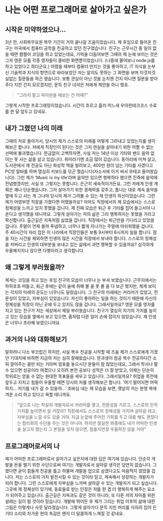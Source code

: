 # 나는 어떤 프로그래머로 살아가고 싶은가

## 시작은 미약하였으나...

 3년 전, 사회복무요원 복무 기간이 거의 끝나갈 즈음이었습니다. 제 후임으로 들어온 친구는 미국에서 컴퓨터 공학을 전공하고 있던 친구였습니다. 친구는 근무시간 중 일이 없을 때면 짬짬이 코딩을 하고 있었는데요, 기억을 더듬어보면 그때의 제 눈에 보이는 것은 그저 영문 모를 각종 영자들이 즐비한 화면뿐이었습니다. (나중에 물어보니 node.js를 하고 있었다고 하더군요.)
 어렸을 때부터 컴퓨터 만지는 것을 좋아하고, IT 지식을 눈부신 기술력과 지식의 향연으로 바라보았던 저는 알지도 못하는 그 화면을 보며 이것저것 실없는 질문들을 하곤 했습니다. 보통 관심이 아닌 것을 눈치챈 건지 아니면 질문을 받아주다 지친 건지 모르겠지만, 문득 친구 녀석은 저에게 제안을 하나 했죠.

> “그러지 말고 파이썬을 해보는 건 어때?”

 그렇게 시작한 프로그래밍이었습니다. 시간이 흐르고 흘러 어느새 우아한테크코스 수료를 한 달 앞두고 있네요.

## 내가 그렸던 나의 미래 

 그때의 저로 돌아가서, 당시의 제가 스스로의 미래를 어떻게 그려내고 있었는지를 생각해보곤 합니다. 저에게 직장인이 된다는 것은 그저 현실을 살아내기 위한 어쩔 수 없는 선택에 불과했습니다.
 뜬금없이 고백하자면, 사실 저는 14년 이상 기타와 밴드 음악 없이는 못 사는 삶을 살고 있습니다.  취미라기엔 조금 많이 갔습니다. 동아리에 미쳐 살고, 도서관에서 제 전공도 아닌 화성학 책을 빌려보고, 400만 원이 넘는 기타를 사겠다고 PC방 알바를 하며 열심히 키보드를 닦곤 했습니다(자소서에 이거 써서 우테코 들어왔습니다). 그런 제가 ‘Music is my life’라며 음악만 있으면 행복하다 했으면 진즉에 음악에 전념했겠지만, 사실 또 그렇지는 못합니다. 은근히 세속적이거든요. 
 그런 저에게 인생 계획은 꽤나 단순했습니다. 그저 살아가기 위한 경제력을 갖추고, 틈나는 대로 계속 음악을 옆에 두고 사는 게 그나마 당시의 제가 그려볼 수 있는 제 인생의 최선이었습니다. 
 그런 제가 어영부영 직장을 가졌다면 어땠을까요? 아마도 직장에서의 제 모습에서는 스스로 정체성을 느끼고 있지 못했을 겁니다. 제 진짜 모습은 퇴근 후 기타를 집어 들고서야 나온다고 생각했을 테니까요. 
그렇게 살아가는 저의 삶은 그리 행복하지는 못했을 거라고 확신합니다. 출근길은 지옥처럼 싫었을 겁니다. 직장에서는 퇴근만을 기다리고 있었을 겁니다. 주말이 언제 올까 푸념하고, 너무나 짧게 지나가는 주말에 아쉬워했을 겁니다. 
 주 40시간이 자리 잡은 이 나라에서 직장인들은 보통 9시부터 6시까지 일을 합니다. 잠을 자는 시간을 제외하면 인생의 많은 시간을 직장에서 보내야 합니다. 스스로의 정체성을 저버리고 인생의 대부분을 보내고 있는 삶에서 과연 행복할 수 있을까요? 심각하게 우울해지지나 않으면 다행이라고 생각합니다.


## 왜 그렇게 부러웠을까?

 제게는 코딩을 하고 있는 후임 친구의 모습이 너무나 눈 부셔 보였습니다. 근무지에서는 하하호호 떠들고, 퇴근 후에는 같이 술에 취해 볼 꼴 못 볼 꼴 다 보곤 했지만, 제게 보이는 각자의 미래의 온도는 너무나도 달랐습니다. 
 그 친구의 미래에는 커리어가 있었고, 전문성이 있었고, 자부심이 있었습니다. 자신이 좋아하는 일을 하는 것이기 때문에 자신의 정체성을 직장이 아닌 곳에 두고 있지도 않을 겁니다. 
 그래서일까요? 영문 모를 영자를 치고 있는 친구가 저는 세상에서 제일 부러웠습니다. 친구가 열심히 자기의 가치를 높이고 있는 모습을 옆에서 보고 있으면, 좀처럼 다른 일이 손에 잡히지 않았습니다. 제 인생은 너무나 초라해 보였으니까요.


## 과거의 나와 대화해보기

 말하려니 다소 부끄럽긴 하지만, 사실 복수 전공을 시작할 때 즈음 제가 스스로에게 가졌던 기대치에 비하면 지금의 저는 심히 잘해왔습니다. 문과생이 컴공 복수 전공하다간 소위 깔아주는 꼴만 되는 거라며 엄포를 놓으시던 분들이 참 많았는데요, 그래서 학사나 딸 수 있으면 성공이라 여겼으나 오히려 본전 공보다 성적은 더 잘 받았고, 이제는 단순히 학위로는 얻을 수 없는 원대한 목표들을 세우고 있습니다. 
 그래서일까요? 취업을 목전에 앞두고 지치고 힘들어 우울할 때면 당시의 저를 생각해보곤 합니다. ‘여기 떨어지면 어떡하지… 저기를 내가 갈 수 있을까…’ 조바심 내는 제 모습을 보면, 옛날의 저는 분명 복에 겨운 소리 하고 있다고 욕할 테니까요.


> “앞으로 나는 착실히 개발자로서 커리어를 쌓고, 전문성을 기르고, 스스로의 인적 가치를 높이면서 살 거잖아? 직장에서도 스스로의 정체성을 가지며 살아갈 테고, 자부심을 느낄 수도 있을 거야. 지금 눈앞에 주어진 기회를 두고 대충 해도 괜찮다는 합리화의 수단을 주는 것은 아니야. 하지만 절실한 와중에도 내가 어떠한 인생을 살고자 했는지 그 본질을 잊지 않으면, 힘들지언정 우울하진 않을 거야"

## 프로그래머로서의 나

 제가 어떠한 프로그래머로서 살아가고 싶은지에 대한 답은 여기에 있습니다. 단순히 개발을 돈을 벌기 위한 수단으로써 여기는 개발자로서 살아갈 생각은 당연히 없습니다. 그랬다면 굳이 힘들게 전공을 틀고 하물며 개발을 업으로 삼겠다고도 마음먹지 않았을 겁니다. 
 저는 스스로의 가치 발전시킬 수 있는 것이라 믿고, 계속해서 성장하는 개발자가 되려 합니다. 그런 스스로에게 자부심을 느끼며 살아갈 수 있는 개발자가 되고 싶습니다. 그곳에 제 정체성이 있기에, 동료들로 받는 인정은 저를 한 겹 더 행복하게 해주는 요소가 되어주고 있습니다. 출근길은 지옥과도 같은 것이 아니라, 또 다른 저의 자아를 위한 설레는 길이 될 것이라 믿습니다. 개발에 뛰어든 후 제가 그리는 취업 이후의 삶에 대한 그림은 이렇게나 사뭇 달라졌습니다. 
 그렇게 살아가다 문득 지친 머리를 식히려 집어 든 기타 소리와 차가운 현의 촉감은 왠지 더 달콤하게 느껴질 것 같네요.

